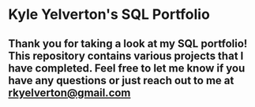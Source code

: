 # Kyle Yelverton's SQL Portfolio

## Thank you for taking a look at my SQL portfolio! This repository contains various projects that I have completed. Feel free to let me know if you have any questions or just reach out to me at rkyelverton@gmail.com
